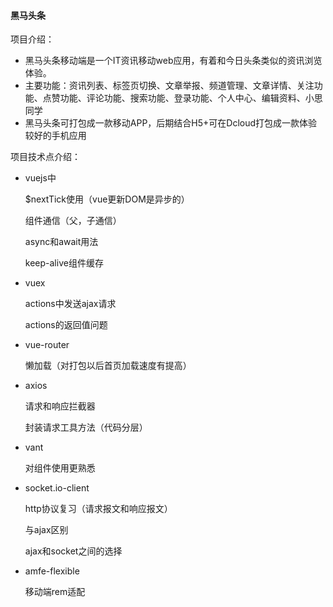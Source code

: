 #### **黑马头条**

项目介绍：

- 黑马头条移动端是一个IT资讯移动web应用，有着和今日头条类似的资讯浏览体验。
- 主要功能：资讯列表、标签页切换、文章举报、频道管理、文章详情、关注功能、点赞功能、评论功能、搜索功能、登录功能、个人中心、编辑资料、小思同学
- 黑马头条可打包成一款移动APP，后期结合H5+可在Dcloud打包成一款体验较好的手机应用

项目技术点介绍：

- vuejs中

  $nextTick使用（vue更新DOM是异步的）

  组件通信（父，子通信）

  async和await用法

  keep-alive组件缓存

- vuex

  actions中发送ajax请求

  actions的返回值问题

- vue-router

  懒加载（对打包以后首页加载速度有提高）

- axios

  请求和响应拦截器

  封装请求工具方法（代码分层）

- vant

  对组件使用更熟悉

- socket.io-client

  http协议复习（请求报文和响应报文）

  与ajax区别

  ajax和socket之间的选择

- amfe-flexible

  移动端rem适配
